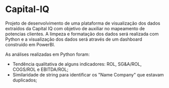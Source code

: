 # Capital-IQ

Projeto de desenvolvimento de uma plataforma de visualização dos dados extraídos da Capital IQ com objetivo de auxiliar no mapeamento de potencias clientes. A limpeza e formatação dos dados será realizada com Python e a visualização dos dados será através de um dashboard construído em PowerBI.

As análises realizadas em Python foram:
* Tendência qualitativa de alguns indicadores: ROL, SG&A/ROL, COGS/ROL e EBITDA/ROL;
* Similaridade de string para identificar os "Name Company" que estavam duplicados;

